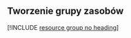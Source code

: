 ## <a name="create-a-resource-group"></a>Tworzenie grupy zasobów

[!INCLUDE [resource group no heading](app-service-web-create-resource-group-no-h-scus.md)]